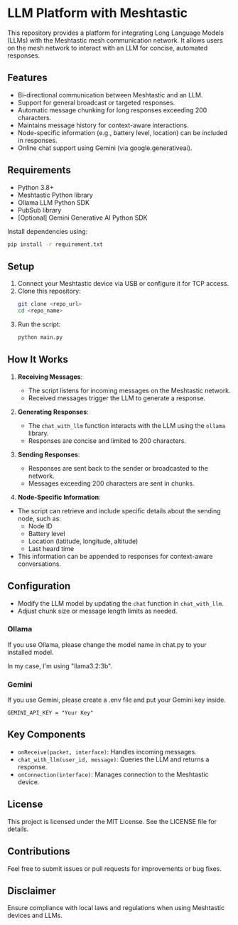 # LLM Platform with Meshtastic

This repository provides a platform for integrating Long Language Models (LLMs) with the Meshtastic mesh communication network. It allows users on the mesh network to interact with an LLM for concise, automated responses.

## Features

- Bi-directional communication between Meshtastic and an LLM.
- Support for general broadcast or targeted responses.
- Automatic message chunking for long responses exceeding 200 characters.
- Maintains message history for context-aware interactions.
- Node-specific information (e.g., battery level, location) can be included in responses.
- Online chat support using Gemini (via google.generativeai).

## Requirements

- Python 3.8+
- Meshtastic Python library
- Ollama LLM Python SDK
- PubSub library
- [Optional] Gemini Generative AI Python SDK

Install dependencies using:

```bash
pip install -r requirement.txt
```

## Setup

1. Connect your Meshtastic device via USB or configure it for TCP access.
2. Clone this repository:
   ```bash
   git clone <repo_url>
   cd <repo_name>
   ```
3. Run the script:
   ```bash
   python main.py
   ```

## How It Works

1. **Receiving Messages**:

   - The script listens for incoming messages on the Meshtastic network.
   - Received messages trigger the LLM to generate a response.

2. **Generating Responses**:

   - The `chat_with_llm` function interacts with the LLM using the `ollama` library.
   - Responses are concise and limited to 200 characters.

3. **Sending Responses**:

   - Responses are sent back to the sender or broadcasted to the network.
   - Messages exceeding 200 characters are sent in chunks.

4. **Node-Specific Information**:

- The script can retrieve and include specific details about the sending node, such as:
  - Node ID
  - Battery level
  - Location (latitude, longitude, altitude)
  - Last heard time
- This information can be appended to responses for context-aware conversations.

## Configuration

- Modify the LLM model by updating the `chat` function in `chat_with_llm`.
- Adjust chunk size or message length limits as needed.

### Ollama

If you use Ollama, please change the model name in chat.py to your installed model.

In my case, I'm using "llama3.2:3b".

### Gemini

If you use Gemini, please create a .env file and put your Gemini key inside.

```
GEMINI_API_KEY = "Your Key"
```

## Key Components

- `onReceive(packet, interface)`: Handles incoming messages.
- `chat_with_llm(user_id, message)`: Queries the LLM and returns a response.
- `onConnection(interface)`: Manages connection to the Meshtastic device.

## License

This project is licensed under the MIT License. See the LICENSE file for details.

## Contributions

Feel free to submit issues or pull requests for improvements or bug fixes.

## Disclaimer

Ensure compliance with local laws and regulations when using Meshtastic devices and LLMs.
